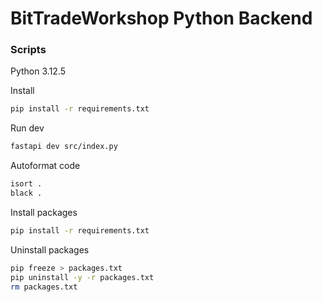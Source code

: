 # BitTradeWorkshop Python Backend

### Scripts

Python 3.12.5

Install
```bash
pip install -r requirements.txt
```

Run dev
```bash
fastapi dev src/index.py
```

Autoformat code
```bash
isort .
black .
```

Install packages
```bash
pip install -r requirements.txt
```

Uninstall packages
```bash
pip freeze > packages.txt
pip uninstall -y -r packages.txt
rm packages.txt
```
